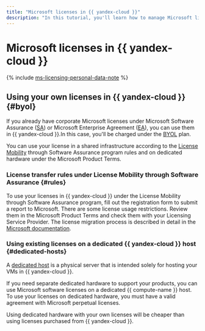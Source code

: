 ```yaml
---
title: "Microsoft licenses in {{ yandex-cloud }}"
description: "In this tutorial, you'll learn how to manage Microsoft licenses in {{ yandex-cloud }}."
---
```


# Microsoft licenses in {{ yandex-cloud }}

{% include [ms-licensing-personal-data-note](../_includes/ms-licensing-personal-data-note.md) %}


## Using your own licenses in {{ yandex-cloud }} {#byol}

If you already have corporate Microsoft licenses under Microsoft Software Assurance ([SA](https://www.microsoft.com/en-us/licensing/licensing-programs/software-assurance-default?activetab=software-assurance-default-pivot%3aprimaryr3)) or Microsoft Enterprise Agreement ([EA](https://www.microsoft.com/en-us/licensing/licensing-programs/enterprise?activetab=enterprise-tab%3aprimaryr2)), you can use them in {{ yandex-cloud }}.In this case, you'll be charged under the [BYOL](pricing.md) plan.

You can use your license in a shared infrastructure according to the [License Mobility](https://www.microsoft.com/en-us/licensing/licensing-programs/software-assurance-license-mobility) through Software Assurance program rules and on dedicated hardware under the Microsoft Product Terms.


### License transfer rules under License Mobility through Software Assurance {#rules}

To use your licenses in {{ yandex-cloud }} under the License Mobility through Software Assurance program, fill out the registration form to submit a report to Microsoft. There are some license usage restrictions. Review them in the Microsoft Product Terms and check them with your Licensing Service Provider. The license migration process is described in detail in the [Microsoft documentation](http://download.microsoft.com/download/7/9/b/79bd917e-760b-48b6-a266-796b3e47c47a/License_Mobility_Customer_Verification_Guide.pdf).



### Using existing licenses on a dedicated {{ yandex-cloud }} host {#dedicated-hosts}

A [dedicated host](../compute/concepts/dedicated-host.md) is a physical server that is intended solely for hosting your VMs in {{ yandex-cloud }}.

If you need separate dedicated hardware to support your products, you can use Microsoft software licenses on a dedicated {{ compute-name }} host. To use your licenses on dedicated hardware, you must have a valid agreement with Microsoft perpetual licenses.

Using dedicated hardware with your own licenses will be cheaper than using licenses purchased from {{ yandex-cloud }}.

